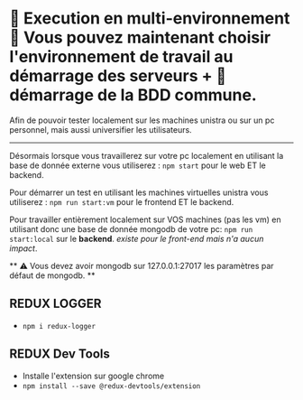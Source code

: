 🚀 Execution en multi-environnement
📝 Vous pouvez maintenant choisir l'environnement de travail au démarrage des serveurs + 🚀 démarrage de la BDD commune.
====

Afin de pouvoir tester localement sur les machines unistra ou sur un pc personnel, mais aussi universifier les utilisateurs.

---

Désormais lorsque vous travaillerez sur votre pc localement en utilisant la base de donnée externe vous utiliserez :
`npm start` pour le web ET le backend.

Pour démarrer un test en utilisant les machines virtuelles unistra vous utiliserez :
`npm run start:vm` pour le frontend ET le backend.

Pour travailler entièrement localement sur VOS machines (pas les vm) en utilisant donc une base de donnée mongodb de votre pc:
`npm run start:local` sur le **backend**. _existe pour le front-end mais n'a aucun impact_.

** ⚠ Vous devez avoir mongodb sur 127.0.0.1:27017 les paramètres par défaut de mongodb. **

## REDUX LOGGER

- `npm i redux-logger`

## REDUX Dev Tools

- Installe l'extension sur google chrome
- `npm install --save @redux-devtools/extension`
